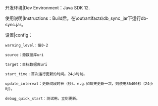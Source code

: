 开发环境|Dev Environment：Java SDK 12.

使用说明|Instructions：Build后，在\out\artifacts\db_sync_jar下运行db-sync.jar。

设置|config：

	warning_level：值0-2

	source：源数据库uri

	target：目标数据库uri

	start_time：首次运行更新的时间。24小时制。

	update_interval：更新间段时长（秒）。e.g.如每天更新一次，则使用86400秒（24小时）。

	debug_quick_start：测试用。立刻更新。
